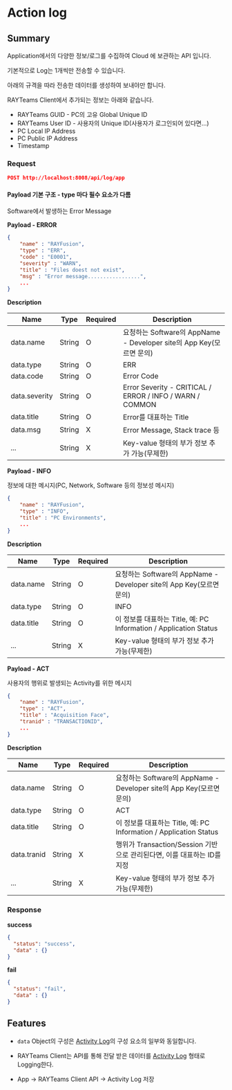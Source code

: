 # Action log

## Summary

Application에서의 다양한 정보/로그를 수집하여 Cloud 에 보관하는 API 입니다.

기본적으로 Log는 1개씩만 전송할 수 있습니다.

아래의 규격을 따라 전송한 데이터를 생성하여 보내야만 합니다.

RAYTeams Client에서 추가되는 정보는 아래와 같습니다.

* RAYTeams GUID - PC의 고유 Global Unique ID
* RAYTeams User ID - 사용자의 Unique ID(사용자가 로그인되어 있다면...)
* PC Local IP Address
* PC Public IP Address
* Timestamp

### Request

```JSON
POST http://localhost:8008/api/log/app
```

#### Payload 기본 구조 - type 마다 필수 요소가 다름

Software에서 발생하는 Error Message

**Payload - ERROR**

```JSON
{
    "name" : "RAYFusion",
    "type" : "ERR",
    "code" : "E0001",
    "severity" : "WARN",
    "title" : "Files doest not exist",
    "msg" : "Error message.................",
    ...
}
```

**Description**

| Name | Type | Required | Description |
| --- | --- | --- | --- |
| data.name | String | O | 요청하는 Software의 AppName - Developer site의 App Key(모르면 문의) |
| data.type | String | O  | ERR |
| data.code | String | O  | Error Code |
| data.severity | String | O  | Error Severity - CRITICAL / ERROR / INFO / WARN / COMMON |
| data.title | String | O  | Error를 대표하는 Title  |
| data.msg | String | X  | Error Message, Stack trace 등 |
| ... | String | X  | Key-value 형태의 부가 정보 추가 가능(무제한) |

**Payload - INFO**

정보에 대한 메시지(PC, Network, Software 등의 정보성 메시지)

```JSON
{
    "name" : "RAYFusion",
    "type" : "INFO",
    "title" : "PC Environments",
    ...
}
```

**Description**

| Name | Type | Required | Description |
| --- | --- | --- | --- |
| data.name | String | O | 요청하는 Software의 AppName - Developer site의 App Key(모르면 문의) |
| data.type | String | O  | INFO |
| data.title | String | O  | 이 정보를 대표하는 Title, 예: PC Information / Application Status |
| ... | String | X  | Key-value 형태의 부가 정보 추가 가능(무제한) |

**Payload - ACT**

사용자의 행위로 발생되는 Activity를 위한 메시지

```JSON
{
    "name" : "RAYFusion",
    "type" : "ACT",
    "title" : "Acquisition Face",
    "tranid" : "TRANSACTIONID",
    ...
}
```

**Description**

| Name | Type | Required | Description |
| --- | --- | --- | --- |
| data.name | String | O | 요청하는 Software의 AppName - Developer site의 App Key(모르면 문의) |
| data.type | String | O | ACT |
| data.title | String | O | 이 정보를 대표하는 Title, 예: PC Information / Application Status |
| data.tranid | String | X | 행위가 Transaction/Session 기반으로 관리된다면, 이를 대표하는 ID를 지정 |
| ... | String | X  | Key-value 형태의 부가 정보 추가 가능(무제한) |

### Response

**success**

```JSON
{
  "status": "success",
  "data" : {}
}
```

**fail**

```JSON
{
  "status": "fail",
  "data" : {}
}
```

## Features

* ```data``` Object의 구성은 [Activity Log](../developer/common/activity-log.md)의 구성 요소의 일부와 동일합니다.

* RAYTeams Client는 API를 통해 전달 받은 데이터를 [Activity Log](../developer/common/activity-log.md) 형태로 Logging한다.

* App -> RAYTeams Client API -> Activity Log 저장

